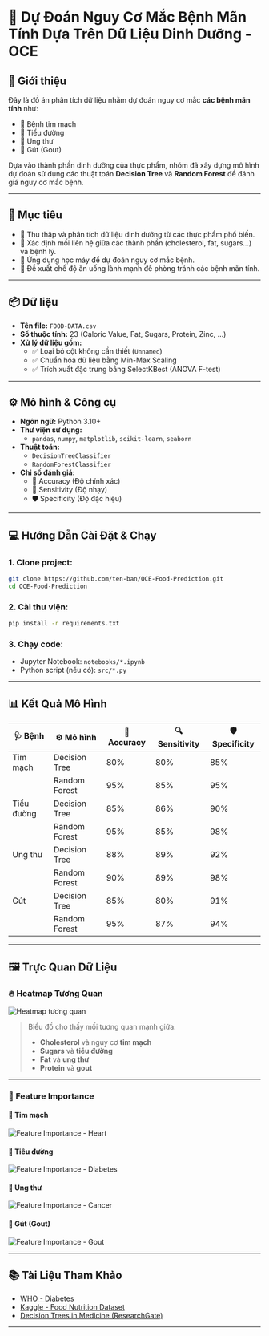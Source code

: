 
# 🍎 Dự Đoán Nguy Cơ Mắc Bệnh Mãn Tính Dựa Trên Dữ Liệu Dinh Dưỡng - OCE

## 📝 Giới thiệu

Đây là đồ án phân tích dữ liệu nhằm dự đoán nguy cơ mắc **các bệnh mãn tính** như:

- 💓 Bệnh tim mạch  
- 🍬 Tiểu đường  
- 🧬 Ung thư  
- 🦵 Gút (Gout)  

Dựa vào thành phần dinh dưỡng của thực phẩm, nhóm đã xây dựng mô hình dự đoán sử dụng các thuật toán **Decision Tree** và **Random Forest** để đánh giá nguy cơ mắc bệnh.

---

## 🎯 Mục tiêu

- 📌 Thu thập và phân tích dữ liệu dinh dưỡng từ các thực phẩm phổ biến.
- 📌 Xác định mối liên hệ giữa các thành phần (cholesterol, fat, sugars...) và bệnh lý.
- 📌 Ứng dụng học máy để dự đoán nguy cơ mắc bệnh.
- 📌 Đề xuất chế độ ăn uống lành mạnh để phòng tránh các bệnh mãn tính.

---

## 📦 Dữ liệu

- **Tên file:** `FOOD-DATA.csv`
- **Số thuộc tính:** 23 (Caloric Value, Fat, Sugars, Protein, Zinc, ...)
- **Xử lý dữ liệu gồm:**
  - ✅ Loại bỏ cột không cần thiết (`Unnamed`)
  - ✅ Chuẩn hóa dữ liệu bằng Min-Max Scaling
  - ✅ Trích xuất đặc trưng bằng SelectKBest (ANOVA F-test)

---

## ⚙️ Mô hình & Công cụ

- **Ngôn ngữ:** Python 3.10+
- **Thư viện sử dụng:**
  - `pandas`, `numpy`, `matplotlib`, `scikit-learn`, `seaborn`
- **Thuật toán:**
  - `DecisionTreeClassifier`
  - `RandomForestClassifier`
- **Chỉ số đánh giá:**
  - 🎯 Accuracy (Độ chính xác)
  - 🧪 Sensitivity (Độ nhạy)
  - 🛡 Specificity (Độ đặc hiệu)

---

## 💻 Hướng Dẫn Cài Đặt & Chạy

### 1. Clone project:
```bash
git clone https://github.com/ten-ban/OCE-Food-Prediction.git
cd OCE-Food-Prediction
````

### 2. Cài thư viện:

```bash
pip install -r requirements.txt
```

### 3. Chạy code:

* Jupyter Notebook: `notebooks/*.ipynb`
* Python script (nếu có): `src/*.py`

---

## 📊 Kết Quả Mô Hình

| 🩺 Bệnh    | ⚙️ Mô hình    | 🎯 Accuracy | 🔍 Sensitivity | 🛡 Specificity |
| ---------- | ------------- | ----------- | -------------- | --------------   |
| Tim mạch   | Decision Tree | 80%         | 80%            | 85%              |
|            | Random Forest | 95%         | 85%            | 95%              |
| Tiểu đường | Decision Tree | 85%         | 86%            | 90%              |
|            | Random Forest | 95%         | 85%            | 98%              |
| Ung thư    | Decision Tree | 88%         | 89%            | 92%              |
|            | Random Forest | 90%         | 89%            | 98%              |
| Gút        | Decision Tree | 85%         | 80%            | 91%              |
|            | Random Forest | 95%         | 87%            | 94%              |

---

## 🖼️ Trực Quan Dữ Liệu

### 🔥 Heatmap Tương Quan

![Heatmap tương quan](images/correlation_heatmap.png)

> Biểu đồ cho thấy mối tương quan mạnh giữa:
>
> * **Cholesterol** và nguy cơ **tim mạch**
> * **Sugars** và **tiểu đường**
> * **Fat** và **ung thư**
> * **Protein** và **gout**

---

### 🌟 Feature Importance

#### 💓 Tim mạch

![Feature Importance - Heart](images/feature_importance_heart.png)

#### 🍬 Tiểu đường

![Feature Importance - Diabetes](images/feature_importance_diabetes.png)

#### 🧬 Ung thư

![Feature Importance - Cancer](images/feature_importance_cancer.png)

#### 🦵 Gút (Gout)

![Feature Importance - Gout](images/feature_importance_gout.png)

---

## 📚 Tài Liệu Tham Khảo

* [WHO - Diabetes](https://www.who.int/news-room/fact-sheets/detail/diabetes)
* [Kaggle - Food Nutrition Dataset](https://www.kaggle.com/code/surajthakur21/food-nutrition-dataset)
* [Decision Trees in Medicine (ResearchGate)](https://www.researchgate.net/publication/11205595_Decision_Trees_An_Overview_and_Their_Use_in_Medicine)

---


